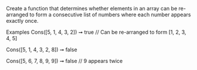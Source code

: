 ﻿Create a function that determines whether elements in an array can be re-arranged to form a consecutive list of numbers where each number appears exactly once.

Examples
Cons([5, 1, 4, 3, 2]) ➞ true
// Can be re-arranged to form [1, 2, 3, 4, 5]

Cons([5, 1, 4, 3, 2, 8]) ➞ false

Cons([5, 6, 7, 8, 9, 9]) ➞ false
// 9 appears twice

